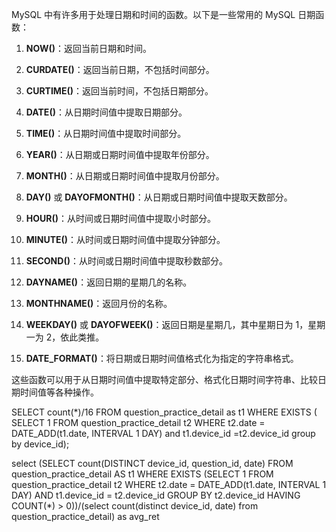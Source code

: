MySQL 中有许多用于处理日期和时间的函数。以下是一些常用的 MySQL 日期函数：

1. **NOW()**：返回当前日期和时间。

2. **CURDATE()**：返回当前日期，不包括时间部分。

3. **CURTIME()**：返回当前时间，不包括日期部分。

4. **DATE()**：从日期时间值中提取日期部分。

5. **TIME()**：从日期时间值中提取时间部分。

6. **YEAR()**：从日期或日期时间值中提取年份部分。

7. **MONTH()**：从日期或日期时间值中提取月份部分。

8. **DAY()** 或 **DAYOFMONTH()**：从日期或日期时间值中提取天数部分。

9. **HOUR()**：从时间或日期时间值中提取小时部分。

10. **MINUTE()**：从时间或日期时间值中提取分钟部分。

11. **SECOND()**：从时间或日期时间值中提取秒数部分。

12. **DAYNAME()**：返回日期的星期几的名称。

13. **MONTHNAME()**：返回月份的名称。

14. **WEEKDAY()** 或 **DAYOFWEEK()**：返回日期是星期几，其中星期日为 1，星期一为 2，依此类推。

15. **DATE_FORMAT()**：将日期或日期时间值格式化为指定的字符串格式。

这些函数可以用于从日期时间值中提取特定部分、格式化日期时间字符串、比较日期时间值等各种操作。

 SELECT count(*)/16 FROM question_practice_detail  as t1 WHERE EXISTS (     SELECT 1     FROM question_practice_detail t2     WHERE t2.date = DATE_ADD(t1.date, INTERVAL 1 DAY) and t1.device_id =t2.device_id group by device_id);

select (SELECT count(DISTINCT device_id, question_id, date) FROM question_practice_detail AS t1 WHERE EXISTS (SELECT 1 FROM question_practice_detail t2 WHERE t2.date = DATE_ADD(t1.date, INTERVAL 1 DAY) AND t1.device_id = t2.device_id GROUP BY t2.device_id HAVING COUNT(*) > 0))/(select count(distinct device_id, date) from question_practice_detail) as avg_ret